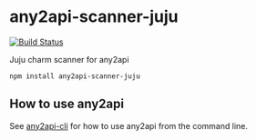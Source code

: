 # any2api-scanner-juju

[![Build Status](https://travis-ci.org/any2api/any2api-scanner-juju.svg?branch=master)](https://travis-ci.org/any2api/any2api-scanner-juju)

Juju charm scanner for any2api

    npm install any2api-scanner-juju



## How to use any2api

See [any2api-cli](https://www.github.com/any2api/any2api-cli) for how to use any2api from the command line.
